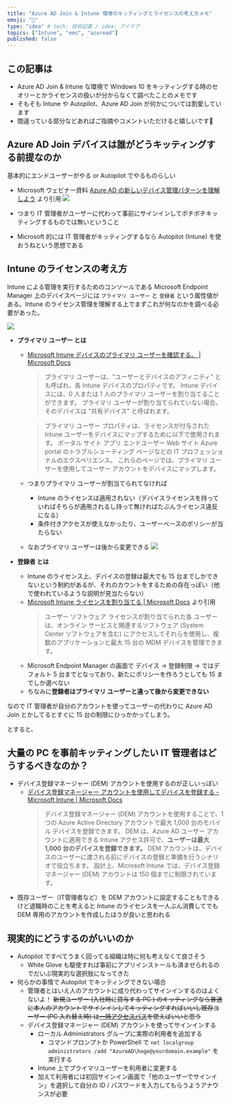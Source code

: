 ```yaml
---
title: "Azure AD Join & Intune 環境のキッティングとライセンスの考え方メモ"
emoji: "📝"
type: "idea" # tech: 技術記事 / idea: アイデア
topics: ["Intune", "ems", "azuread"]
published: false
---
```

## この記事は
- Azure AD Join & Intune な環境で Windows 10 をキッティングする時のセオリーとかライセンスの扱いが分からなくて調べたことのメモです
- そもそも Intune や Autopilot、Azure AD Join が何かについては割愛しています
- 間違っている部分などあればご指摘やコメントいただけると嬉しいです🙏

## Azure AD Join デバイスは誰がどうキッティングする前提なのか
基本的にエンドユーザーがやる or Autopilot でやるものらしい

- Microsoft ウェビナー資料 [Azure AD の新しいデバイス管理パターンを理解しよう](https://azureadwebinar.blob.core.windows.net/contents/Azure%20AD%20-%20Modern%20Device%20Management.pptx) より引用
![](https://storage.googleapis.com/zenn-user-upload/vp43slvxhk18h35rp219j6e0d22z)

- つまり IT 管理者がユーザーに代わって事前にサインインしてポチポチキッティングするものでは無いということ
- Microsoft 的には IT 管理者がキッティングするなら Autopilot (Intune) を使おうねという思想である

## Intune のライセンスの考え方

Intune による管理を実行するためのコンソールである Microsoft Endpoint Manager 上のデバイスページには `プライマリ ユーザー` と  `登録者` という属性値がある。Intune のライセンス管理を理解する上でまずこれが何なのかを調べる必要があった。

![](https://storage.googleapis.com/zenn-user-upload/lal120esapvlnszbzqx5xzw6hjy8)

- **プライマリ ユーザー とは**
    - [Microsoft Intune デバイスのプライマリ ユーザーを確認する。 | Microsoft Docs](https://docs.microsoft.com/ja-jp/mem/intune/remote-actions/find-primary-user)
        > プライマリ ユーザーは、"ユーザーとデバイスのアフィニティ" とも呼ばれ、各 Intune デバイスのプロパティです。 Intune デバイスには、0 人または 1 人のプライマリ ユーザーを割り当てることができます。 プライマリ ユーザーが割り当てられていない場合、そのデバイスは "共有デバイス" と呼ばれます。

        > プライマリ ユーザー プロパティは、ライセンスが付与された Intune ユーザーをデバイスにマップするために以下で使用されます。
        > ポータル サイト アプリ
        > エンドユーザー Web サイト
        > Azure portal のトラブルシューティング ページなどの IT プロフェッショナルのエクスペリエンス。 これらのページでは、プライマリ ユーザーを使用してユーザー アカウントをデバイスにマップします。
    - つまりプライマリ ユーザーが割当てられてなければ
        -  Intune のライセンスは適用されない（デバイスライセンスを持っていればそちらが適用されるし持って無ければたぶんライセンス違反になる）
        - 条件付きアクセスが使えなかったり、ユーザーベースのポリシーが当たらない
    - なおプライマリ ユーザーは後から変更できる
    ![](https://storage.googleapis.com/zenn-user-upload/2f2ntyuwxad9hwwyiwuihrvrespg)

- **登録者 とは**
  - Intune のライセンス上、デバイスの登録は最大でも 15 台までしかできないという制約があるが、それのカウントをするための存在っぽい（他で使われているような説明が見当たらない）
  - [Microsoft Intune ライセンスを割り当てる | Microsoft Docs](https://docs.microsoft.com/ja-jp/mem/intune/fundamentals/licenses-assign) より引用
    > ユーザー ソフトウェア ライセンスが割り当てられた各 ユーザー は、オンライン サービスと関連するソフトウェア (System Center ソフトウェアを含む) にアクセスしてそれらを使用し、複数のアプリケーションと最大 15 台の MDM デバイスを管理できます。
  - Microsoft Endpoint Manager の画面で デバイス -> 登録制限 -> ではデフォルト 5 台までとなっており、新たにポリシーを作ろうとしても 15 までしか選べない
  - ちなみに**登録者はプライマリ ユーザーと違って後から変更できない**


なので IT 管理者が自分のアカウントを使ってユーザーの代わりに Azure AD Join とかしてるとすぐに 15 台の制限にひっかかってしまう。


とすると、

## 大量の PC を事前キッティングしたい IT 管理者はどうするべきなのか？
- デバイス登録マネージャー (DEM) アカウントを使用するのが正しいっぽい
    - [デバイス登録マネージャー アカウントを使用してデバイスを登録する - Microsoft Intune | Microsoft Docs](https://docs.microsoft.com/ja-jp/mem/intune/enrollment/device-enrollment-manager-enroll)
        > デバイス登録マネージャー (DEM) アカウントを使用することで、1 つの Azure Active Directory アカウントで最大 1,000 台のモバイル デバイスを登録できます。 DEM は、Azure AD ユーザー アカウントに適用できる Intune アクセス許可で、**ユーザーは最大 1,000 台のデバイスを登録できます。** DEM アカウントは、デバイスのユーザーに渡される前にデバイスの登録と準備を行うシナリオで役立ちます。 設計上、Microsoft Intune では、デバイス登録マネージャー (DEM) アカウントは 150 個までに制限されています。
- 既存ユーザー（IT管理者など）を DEM アカウントに設定することもできるけど退職時のことを考えると Intune のライセンスを一人ぶん消費してでも DEM 専用のアカウントを作成したほうが良いと思われる


## 現実的にどうするのがいいのか
- Autopilot ですべてうまく回ってる組織は特に何も考えなくて良さそう
  - White Glove も駆使すれば事前にアプリインストールも済ませられるのでだいぶ現実的な選択肢になってきた
- 何らかの事情で Autopilot でキッティングできない場合
  - 管理者とはいえ人のアカウントに成り代わってサインインするのはよくないよ！ ~~新規ユーザー (入社時に貸与する PC ) のキッティングなら普通に本人のアカウントでサインインしてキッティングすればいいし既存ユーザー (PC 入れ替え時) は[一時アクセスパス](https://docs.microsoft.com/ja-jp/azure/active-directory/authentication/howto-authentication-temporary-access-pass)を使えばいいと思う~~
  - デバイス登録マネージャー (DEM) アカウントを使ってサインインする
    - ローカル Administrators グループに実際の利用者を追加する
      - コマンドプロンプトか PowerShell で `net localgroup administrators /add "AzureAD\hoge@yourdomain.example"` を実行する
    - Intune 上でプライマリユーザーを利用者に変更する
    - 加えて利用者には初回サインイン画面で「他のユーザーでサインイン」を選択して自分の ID / パスワードを入力してもらうようアナウンスが必要
